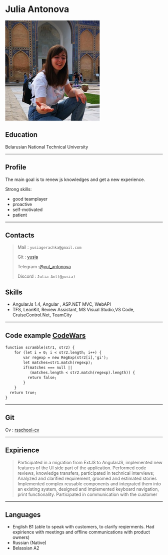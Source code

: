 # Julia Antonova    
![women](/images/ph-S.jpeg "Women") 


## Education ##  
Belarusian National Technical University
*****************
## Profile ##
The main goal is to renew js knowledges and get a new experience.

Strong skills: 
- good teamplayer
- proactive
- self-motivated
- patient
  
*****************  
## Contacts ##
> Mail : `yusiagerachka@gmail.com`
> 
> Git : [yusia](https://github.com/yusia)
> 
>Telegram :[@yul_antonova](https://t.me/yul_antonova)
>
>Discord : `Julia Ant(@yusia)` 

## Skills ## 
- AngularJs 1.4, Angular , ASP.NET MVC, WebAPI
- TFS, LeanKit, Review Assistant, MS Visual Studio,VS Code, CruiseControl.Net, TeamCity

**************** 
## Code example [CodeWars](https://www.codewars.com/kata/55c04b4cc56a697bb0000048) ##
```
function scramble(str1, str2) {
    for (let i = 0; i < str2.length; i++) {
        var regexp = new RegExp(str2[i],'gi');        
        let matches=str1.match(regexp);
        if(matches === null ||
           (matches.length < str2.match(regexp).length)) {  
          return false;  
        }          
    }
  return true;
}
```
*****************
## Git ##
Cv : [rsschool-cv](https://yusia.github.io/rsschool-cv/)
*****************
## Expirience ## 
 >Participated in a migration from ExtJS to AngularJS, implemented new features of the UI side part of the application.
 Performed code reviews, knowledge transfers, participated in technical interviews;
 Analyzed and clarified requirement, groomed and estimated stories
 Implemented complex reusable components and integrated them into an existing system, designed and implemented keyboard navigation, print functionality.
 Participated in communication with the customer
*****************
## Languages ## 
- English B1 (able to speak with customers, to clarify reqierments. Had expirience with meetings and offline communications with product owners)
- Russian (Native)
- Belassian  A2